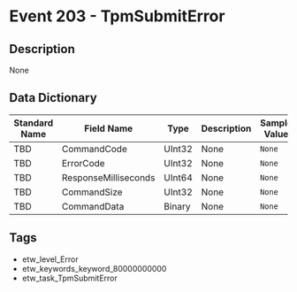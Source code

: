 # Event 203 - TpmSubmitError

## Description
None

## Data Dictionary
|Standard Name|Field Name|Type|Description|Sample Value|
|---|---|---|---|---|
|TBD|CommandCode|UInt32|None|`None`|
|TBD|ErrorCode|UInt32|None|`None`|
|TBD|ResponseMilliseconds|UInt64|None|`None`|
|TBD|CommandSize|UInt32|None|`None`|
|TBD|CommandData|Binary|None|`None`|

## Tags
* etw_level_Error
* etw_keywords_keyword_80000000000
* etw_task_TpmSubmitError